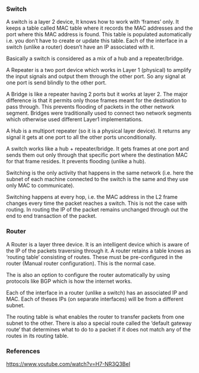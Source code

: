 ### Switch

A switch is a layer 2 device, It knows how to work with ‘frames’ only. It keeps a table called MAC table where it records the MAC addresses and the port where this MAC address is found. This table is populated automatically i.e. you don’t have to create or update this table. Each of the interface in a switch (unlike a router) doesn’t have an IP associated with it.

Basically a switch is considered as a mix of a hub and a repeater/bridge.

A Repeater is a two port device which works in Layer 1 (physical) to amplify the input signals and output them through the other port. So any signal at one port is send blindly to the other port.

A Bridge is like a repeater having 2 ports but it works at layer 2. The major difference is that it permits only those frames meant for the destination to pass through. This prevents flooding of packets in the other network segment. Bridges were traditionally used to connect two network segments which otherwise used different Layer1 implementations.

A Hub is a multiport repeater (so it is a physical layer device). It returns any signal it gets at one port to all the other ports unconditionally.

A switch works like a hub + repeater/bridge. It gets frames at one port and sends them out only through that specific port where the destination MAC for that frame resides. It prevents flooding (unlike a hub).

Switching is the only activity that happens in the same network (i.e. here the subnet of each machine connected to the switch is the same and they use only MAC to communicate).

Switching happens at every hop, i.e. the MAC address in the L2 frame changes every time the packet reaches a switch. This is not the case with routing. In routing the IP of the packet remains unchanged through out the end to end transaction of the packet.

### Router
A Router is a layer three device. It is an intelligent device which is aware of the IP of the packets traversing through it. A router retains a table knows as ‘routing table‘ consisting of routes. These must be pre-configured in the router (Manual router configuration). This is the normal case.

The is also an option to configure the router automatically by using protocols like BGP which is how the internet works.

Each of the interface in a router (unlike a switch) has an associated IP and MAC. Each of theses IPs (on separate interfaces) will be from a different subnet.

The routing table is what enables the router to transfer packets from one subnet to the other. There is also a special route called the ‘default gateway route‘ that determines what to do to a packet if it does not match any of the routes in its routing table.

### References
https://www.youtube.com/watch?v=H7-NR3Q3BeI

